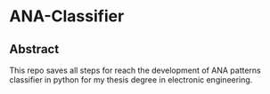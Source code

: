 # ANA-Classifier

## Abstract
This repo saves all steps for reach the development of ANA patterns classifier in python for my thesis degree in electronic engineering. 
